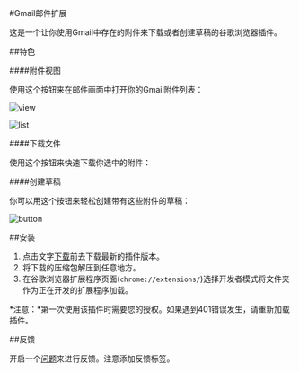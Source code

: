 #Gmail邮件扩展

这是一个让你使用Gmail中存在的附件来下载或者创建草稿的谷歌浏览器插件。

##特色

####附件视图

使用这个按钮来在邮件画面中打开你的Gmail附件列表：

![view](http://gmail-attachment-extension.qiniudn.com/view.jpg)

![list](http://gmail-attachment-extension.qiniudn.com/list.jpg)

####下载文件

使用这个按钮来快速下载你选中的附件：

####创建草稿

你可以用这个按钮来轻松创建带有这些附件的草稿：

![button](http://gmail-attachment-extension.qiniudn.com/createdownload.jpg)

##安装

1. 点击文字[下载](https://github.com/pokerG/Gmail-attachment-extension/releases)前去下载最新的插件版本。
2. 将下载的压缩包解压到任意地方。
3. 在谷歌浏览器扩展程序页面(`chrome://extensions/`)选择开发者模式将文件夹作为正在开发的扩展程序加载。

*注意：*第一次使用该插件时需要您的授权。如果遇到401错误发生，请重新加载插件。

##反馈

开启一个[问题](https://github.com/pokerG/Gmail-attachment-extension/issues/new)来进行反馈。注意添加反馈标签。


